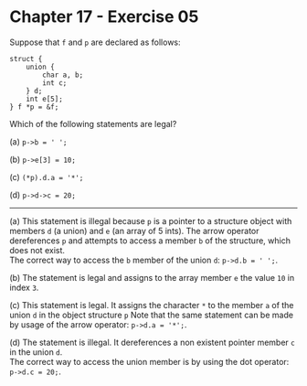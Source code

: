 # Chapter 17 - Exercise 05

Suppose that `f` and `p` are declared as follows:  

```
struct {
    union {
        char a, b;
        int c;
    } d;
    int e[5];
} f *p = &f;
```

Which of the following statements are legal?  

(a)
`p->b = ' ';`  

(b) 
`p->e[3] = 10;`  

(c) 
`(*p).d.a = '*';`  

(d) 
`p->d->c = 20;`  

---

(a)
This statement is illegal because `p` is a pointer to a structure object with members `d` (a union) and `e` (an array of 5 ints). The arrow operator dereferences `p` and attempts to access a member `b` of the structure, which does not exist.  
The correct way to access the `b` member of the union `d`: `p->d.b = ' ';`.  

(b)
The statement is legal and assigns to the array member `e` the value `10` in index `3`.  

(c)
This statement is legal. It assigns the character `*` to the member `a` of the union `d` in the object structure `p` 
Note that the same statement can be made by usage of the arrow operator: `p->d.a = '*';`.  

(d)
The statement is illegal. It dereferences a non existent pointer member `c` in the union `d`.  
The correct way to access the union member is by using the dot operator: `p->d.c = 20;`.  
